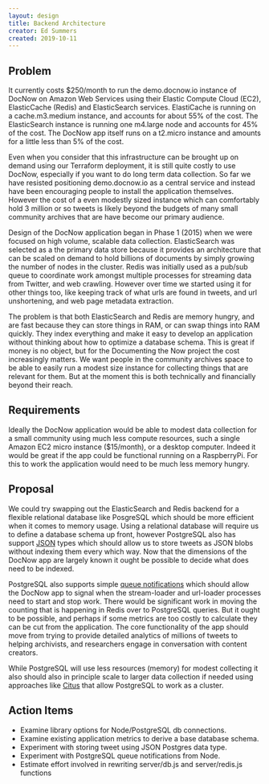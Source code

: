 ```yaml
---
layout: design
title: Backend Architecture
creator: Ed Summers
created: 2019-10-11
---
```


## Problem

It currently costs $250/month to run the demo.docnow.io instance of DocNow on
Amazon Web Services using their Elastic Compute Cloud (EC2), ElasticCache
(Redis) and ElasticSearch services. ElastiCache is running on a cache.m3.medium
instance, and accounts for about 55% of the cost. The ElasticSearch instance is
running one m4.large node and accounts for 45% of the cost. The DocNow app
itself runs on a t2.micro instance and amounts for a little less than 5% of the
cost.

Even when you consider that this infrastructure can be brought up on demand
using our Terraform deployment, it is still quite costly to use DocNow,
especially if you want to do long term data collection. So far we have resisted
positioning demo.docnow.io as a central service and instead have been
encouraging people to install the application themselves. However the cost of a
even modestly sized instance which can comfortably hold 3 million or so tweets
is likely beyond the budgets of many small community archives that are have
become our primary audience.

Design of the DocNow application began in Phase 1 (2015) when we were focused on
high volume, scalable data collection. ElasticSearch was selected as a the
primary data store because it provides an architecture that can be scaled on
demand to hold billions of documents by simply growing the number of nodes in
the cluster. Redis was initially used as a pub/sub queue to coordinate work
amongst multiple processes for streaming data from Twitter, and web crawling.
However over time we started using it for other things too, like keeping track
of what urls are found in tweets, and url unshortening, and web page metadata
extraction.

The problem is that both ElasticSearch and Redis are memory hungry, and are fast
because they can store things in RAM, or can swap things into RAM quickly. They
index everything and make it easy to develop an application without thinking
about how to optimize a database schema. This is great if money is no object,
but for the Documenting the Now project the cost increasingly matters. We want
people in the community archives space to be able to easily run a modest size
instance for collecting things that are relevant for them. But at the moment
this is both technically and financially beyond their reach.

## Requirements

Ideally the DocNow application would be able to modest data collection for a
small community using much less compute resources, such a single Amazon EC2
micro instance ($15/month), or a desktop computer. Indeed it would be great if
the app could be functional running on a RaspberryPi. For this to work the
application would need to be much less memory hungry.

## Proposal

We could try swapping out the ElasticSearch and Redis backend for a flexible
relational database like PosgreSQL which should be more efficient when it comes
to memory usage. Using a relational database will require us to define a
database schema up front, however PostgreSQL also has support [JSON] types which
should allow us to store tweets as JSON blobs without indexing them every which
way. Now that the dimensions of the DocNow app are largely known it ought be
possible to decide what does need to be indexed.

PostgreSQL also supports simple [queue notifications] which should allow the
DocNow app to signal when the stream-loader and url-loader processes need to
start and stop work. There would be significant work in moving the counting that
is happening in Redis over to PostgreSQL queries. But it ought to be possible,
and perhaps if some metrics are too costly to calculate they can be cut from the
application. The core functionality of the app should move from trying to
provide detailed analytics of millions of tweets to helping archivists, and
researchers engage in conversation with content creators.

While PostgreSQL will use less resources (memory) for modest collecting it also
should also in principle scale to larger data collection if needed using
approaches like [Citus](https://docs.citusdata.com/en/v8.3/) that allow
PostgreSQL to work as a cluster.

## Action Items

* Examine library options for Node/PostgreSQL db connections.
* Examine existing application metrics to derive a base database schema.
* Experiment with storing tweet using JSON Postgres data type.
* Experiment with PostgreSQL queue notifications from Node.
* Estimate effort involved in rewriting server/db.js and server/redis.js functions

[JSON]: https://www.postgresql.org/docs/9.4/datatype-json.html
[queue notifications]: https://www.postgresql.org/docs/9.1/sql-notify.html
